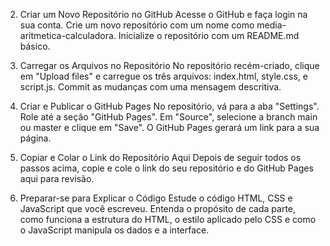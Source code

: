 2. Criar um Novo Repositório no GitHub
Acesse o GitHub e faça login na sua conta.
Crie um novo repositório com um nome como media-aritmetica-calculadora.
Inicialize o repositório com um README.md básico.
3. Carregar os Arquivos no Repositório
No repositório recém-criado, clique em "Upload files" e carregue os três arquivos: index.html, style.css, e script.js.
Commit as mudanças com uma mensagem descritiva.
4. Criar e Publicar o GitHub Pages
No repositório, vá para a aba "Settings".
Role até a seção "GitHub Pages".
Em "Source", selecione a branch main ou master e clique em "Save".
O GitHub Pages gerará um link para a sua página.
5. Copiar e Colar o Link do Repositório Aqui
Depois de seguir todos os passos acima, copie e cole o link do seu repositório e do GitHub Pages aqui para revisão.

6. Preparar-se para Explicar o Código
Estude o código HTML, CSS e JavaScript que você escreveu. Entenda o propósito de cada parte, como funciona a estrutura do HTML, o estilo aplicado pelo CSS e como o JavaScript manipula os dados e a interface.

